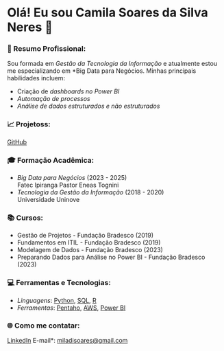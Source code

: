# Olá! Eu sou Camila Soares da Silva Neres 👋

### 📝 Resumo Profissional:
Sou formada em *Gestão da Tecnologia da Informação* e atualmente estou me especializando em *Big Data para Negócios. Minhas principais habilidades incluem:
- Criação de *dashboards no Power BI*
- *Automação de processos*
- *Análise de dados estruturados e não estruturados*

### 📈 Projetoss:
[GitHub](https://github.com/CamilaSSN?query=is%3Aclosed&tab=projects)


### 🎓 Formação Acadêmica:
- *Big Data para Negócios* (2023 - 2025)  
  Fatec Ipiranga Pastor Eneas Tognini
- *Tecnologia da Gestão da Informação* (2018 - 2020)  
  Universidade Uninove

### 📚 Cursos:
- Gestão de Projetos - Fundação Bradesco (2019)
- Fundamentos em ITIL - Fundação Bradesco (2019)
- Modelagem de Dados - Fundação Bradesco (2023)
- Preparando Dados para Análise no Power BI - Fundação Bradesco (2023)

### 💻 Ferramentas e Tecnologias:
- *Linguagens*: [Python](https://www.python.org/), [SQL](https://www.sql.org/), [R](https://www.r-project.org/)
- *Ferramentas*: [Pentaho](https://www.hitachivantara.com/en-us/products/dataops-software/pentaho-platform.html), [AWS](https://aws.amazon.com/), [Power BI](https://powerbi.microsoft.com/)


### 🌐 Como me contatar:
[LinkedIn](https://www.linkedin.com/in/camila-neres-19ss/)
E-mail*: miladisoares@gmail.com
